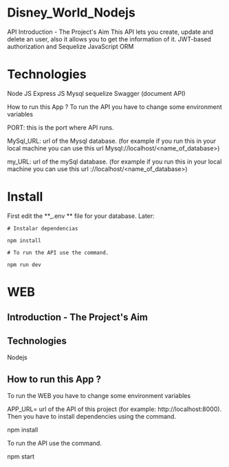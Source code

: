 # Disney_World_Nodejs

API
Introduction - The Project's Aim
This API lets you create, update and delete an user, also it allows you to get the information of it.
JWT-based authorization and Sequelize JavaScript ORM

# Technologies

Node JS
Express JS
Mysql
sequelize
Swagger (document API)

How to run this App ?
To run the API you have to change some environment variables

PORT: this is the port where API runs.

MySql_URL: url of the Mysql database. (for example if you run this in your local machine you can use this url Mysql://localhost/<name_of_database>)

my_URL: url of the mySql database. (for example if you run this in your local machine you can use this url ://localhost/<name_of_database>)

# Install

First edit the **\_.env ** file for your database. Later:

```
# Instalar dependencias

npm install

# To run the API use the command.

npm run dev
```

# WEB

## Introduction - The Project's Aim

## Technologies

Nodejs

## How to run this App ?

To run the WEB you have to change some environment variables

APP_URL= url of the API of this project (for example: http://localhost:8000).
Then you have to install dependencies using the command.

npm install

To run the API use the command.

npm start

